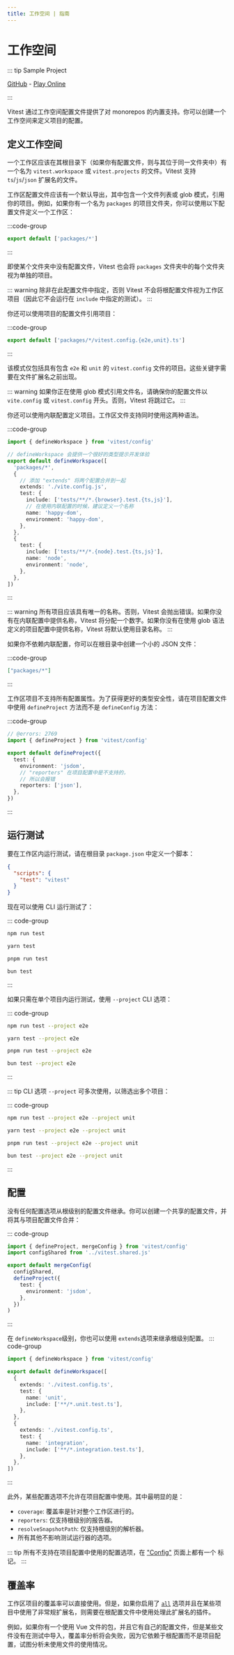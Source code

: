 ```yaml
---
title: 工作空间 | 指南
---
```


# 工作空间

::: tip Sample Project

[GitHub](https://github.com/vitest-dev/vitest/tree/main/examples/workspace) - [Play Online](https://stackblitz.com/fork/github/vitest-dev/vitest/tree/main/examples/workspace?initialPath=__vitest__/)

:::

Vitest 通过工作空间配置文件提供了对 monorepos 的内置支持。你可以创建一个工作空间来定义项目的配置。

## 定义工作空间

一个工作区应该在其根目录下（如果你有配置文件，则与其位于同一文件夹中）有一个名为 `vitest.workspace` 或 `vitest.projects` 的文件。Vitest 支持 `ts`/`js`/`json` 扩展名的文件。

工作区配置文件应该有一个默认导出，其中包含一个文件列表或 glob 模式，引用你的项目。例如，如果你有一个名为 `packages` 的项目文件夹，你可以使用以下配置文件定义一个工作区：

:::code-group

```ts [vitest.workspace.ts]
export default ['packages/*']
```

:::

即使某个文件夹中没有配置文件，Vitest 也会将 `packages` 文件夹中的每个文件夹视为单独的项目。

::: warning
除非在此配置文件中指定，否则 Vitest 不会将根配置文件视为工作区项目（因此它不会运行在 `include` 中指定的测试）。
:::

你还可以使用项目的配置文件引用项目：

:::code-group

```ts [vitest.workspace.ts]
export default ['packages/*/vitest.config.{e2e,unit}.ts']
```

:::

该模式仅包括具有包含 `e2e` 和 `unit` 的 `vitest.config` 文件的项目。这些关键字需要在文件扩展名之前出现。

::: warning
如果你正在使用 glob 模式引用文件名，请确保你的配置文件以 `vite.config` 或 `vitest.config` 开头。否则，Vitest 将跳过它。
:::

你还可以使用内联配置定义项目。工作区文件支持同时使用这两种语法。

:::code-group
```ts [vitest.workspace.ts]
import { defineWorkspace } from 'vitest/config'

// defineWorkspace 会提供一个很好的类型提示开发体验
export default defineWorkspace([
  'packages/*',
  {
    // 添加 "extends" 将两个配置合并到一起
    extends: './vite.config.js',
    test: {
      include: ['tests/**/*.{browser}.test.{ts,js}'],
      // 在使用内联配置的时候，建议定义一个名称
      name: 'happy-dom',
      environment: 'happy-dom',
    },
  },
  {
    test: {
      include: ['tests/**/*.{node}.test.{ts,js}'],
      name: 'node',
      environment: 'node',
    },
  },
])
```

:::

::: warning
所有项目应该具有唯一的名称。否则，Vitest 会抛出错误。如果你没有在内联配置中提供名称，Vitest 将分配一个数字。如果你没有在使用 glob 语法定义的项目配置中提供名称，Vitest 将默认使用目录名称。
:::

如果你不依赖内联配置，你可以在根目录中创建一个小的 JSON 文件：

:::code-group

```json [vitest.workspace.json]
["packages/*"]
```

:::

工作区项目不支持所有配置属性。为了获得更好的类型安全性，请在项目配置文件中使用 `defineProject` 方法而不是 `defineConfig` 方法：

:::code-group
```ts [packages/a/vitest.config.ts] twoslash
// @errors: 2769
import { defineProject } from 'vitest/config'

export default defineProject({
  test: {
    environment: 'jsdom',
    // "reporters" 在项目配置中是不支持的，
    // 所以会报错
    reporters: ['json'],
  },
})
```

:::

## 运行测试

要在工作区内运行测试，请在根目录 `package.json` 中定义一个脚本：

```json
{
  "scripts": {
    "test": "vitest"
  }
}
```

现在可以使用 CLI 运行测试了：

::: code-group

```bash [npm]
npm run test
```

```bash [yarn]
yarn test
```

```bash [pnpm]
pnpm run test
```

```bash [bun]
bun test
```

:::

如果只需在单个项目内运行测试，使用 `--project` CLI 选项：

::: code-group
```bash [npm]
npm run test --project e2e
```
```bash [yarn]
yarn test --project e2e
```
```bash [pnpm]
pnpm run test --project e2e
```
```bash [bun]
bun test --project e2e
```
:::

::: tip
CLI 选项 `--project` 可多次使用，以筛选出多个项目：

::: code-group
```bash [npm]
npm run test --project e2e --project unit
```
```bash [yarn]
yarn test --project e2e --project unit
```
```bash [pnpm]
pnpm run test --project e2e --project unit
```
```bash [bun]
bun test --project e2e --project unit
```
:::

## 配置

没有任何配置选项从根级别的配置文件继承。你可以创建一个共享的配置文件，并将其与项目配置文件合并：

::: code-group
```ts [packages/a/vitest.config.ts]
import { defineProject, mergeConfig } from 'vitest/config'
import configShared from '../vitest.shared.js'

export default mergeConfig(
  configShared,
  defineProject({
    test: {
      environment: 'jsdom',
    },
  })
)
```

:::

在 `defineWorkspace`级别，你也可以使用 `extends`选项来继承根级别配置。
::: code-group
```ts [packages/a/vitest.config.ts]
import { defineWorkspace } from 'vitest/config'

export default defineWorkspace([
  {
    extends: './vitest.config.ts',
    test: {
      name: 'unit',
      include: ['**/*.unit.test.ts'],
    },
  },
  {
    extends: './vitest.config.ts',
    test: {
      name: 'integration',
      include: ['**/*.integration.test.ts'],
    },
  },
])
```
:::

此外，某些配置选项不允许在项目配置中使用。其中最明显的是：

- `coverage`: 覆盖率是针对整个工作区进行的。
- `reporters`: 仅支持根级别的报告器。
- `resolveSnapshotPath`: 仅支持根级别的解析器。
- 所有其他不影响测试运行器的选项。

::: tip
所有不支持在项目配置中使用的配置选项，在 ["Config"](/config/) 页面上都有一个 <NonProjectOption /> 标记。
:::

## 覆盖率

工作区项目的覆盖率可以直接使用。但是，如果你启用了 [`all`](/config/#coverage-all) 选项并且在某些项目中使用了非常规扩展名，则需要在根配置文件中使用处理此扩展名的插件。

例如，如果你有一个使用 Vue 文件的包，并且它有自己的配置文件，但是某些文件没有在测试中导入，覆盖率分析将会失败，因为它依赖于根配置而不是项目配置，试图分析未使用文件的使用情况。
